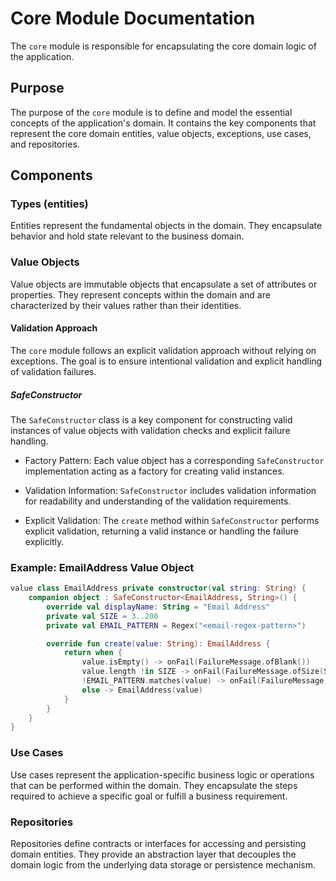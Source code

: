 # Core Module Documentation

The `core` module is responsible for encapsulating the core domain logic of the application.

## Purpose

The purpose of the `core` module is to define and model the essential concepts of the application's domain. It contains the key components that represent the core domain entities, value objects, exceptions, use cases, and repositories.

## Components

### Types (entities)

Entities represent the fundamental objects in the domain. They encapsulate behavior and hold state relevant to the business domain.

### Value Objects

Value objects are immutable objects that encapsulate a set of attributes or properties. They represent concepts within the domain and are characterized by their values rather than their identities.

#### Validation Approach

The `core` module follows an explicit validation approach without relying on exceptions. The goal is to ensure intentional validation and explicit handling of validation failures.

##### SafeConstructor

The `SafeConstructor` class is a key component for constructing valid instances of value objects with validation checks and explicit failure handling.

- Factory Pattern: Each value object has a corresponding `SafeConstructor` implementation acting as a factory for creating valid instances.

- Validation Information: `SafeConstructor` includes validation information for readability and understanding of the validation requirements.

- Explicit Validation: The `create` method within `SafeConstructor` performs explicit validation, returning a valid instance or handling the failure explicitly.

### Example: EmailAddress Value Object

```kotlin
value class EmailAddress private constructor(val string: String) {
    companion object : SafeConstructor<EmailAddress, String>() {
        override val displayName: String = "Email Address"
        private val SIZE = 3..200
        private val EMAIL_PATTERN = Regex("<email-regex-pattern>")

        override fun create(value: String): EmailAddress {
            return when {
                value.isEmpty() -> onFail(FailureMessage.ofBlank())
                value.length !in SIZE -> onFail(FailureMessage.ofSize(SIZE))
                !EMAIL_PATTERN.matches(value) -> onFail(FailureMessage.ofPattern(EMAIL_PATTERN))
                else -> EmailAddress(value)
            }
        }
    }
}
```

### Use Cases

Use cases represent the application-specific business logic or operations that can be performed within the domain. They encapsulate the steps required to achieve a specific goal or fulfill a business requirement.

### Repositories

Repositories define contracts or interfaces for accessing and persisting domain entities. They provide an abstraction layer that decouples the domain logic from the underlying data storage or persistence mechanism.
